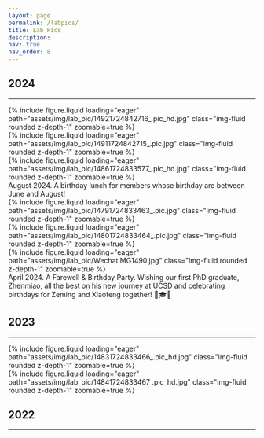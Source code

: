 ```yaml
---
layout: page
permalink: /labpics/
title: Lab Pics
description: 
nav: true
nav_order: 8
---
```


## 2024
<hr>
<div class="row mt-3">
    <div class="col-sm mt-3 mt-md-0">
        {% include figure.liquid loading="eager" path="assets/img/lab_pic/14921724842716_.pic_hd.jpg" class="img-fluid rounded z-depth-1" zoomable=true %}
    </div>
    <div class="col-sm mt-3 mt-md-0">
        {% include figure.liquid loading="eager" path="assets/img/lab_pic/14911724842715_.pic.jpg" class="img-fluid rounded z-depth-1" zoomable=true %}
    </div>
    <div class="col-sm mt-3 mt-md-0">
        {% include figure.liquid loading="eager" path="assets/img/lab_pic/14861724833577_.pic_hd.jpg" class="img-fluid rounded z-depth-1" zoomable=true %}
    </div>
</div>
<div class="caption">
  August 2024. A birthday lunch for members whose birthday are between June and August!
</div>

<div class="row mt-3">
    <div class="col-sm mt-3 mt-md-0">
        {% include figure.liquid loading="eager" path="assets/img/lab_pic/14791724833463_.pic.jpg" class="img-fluid rounded z-depth-1" zoomable=true %}
    </div>
    <div class="col-sm mt-3 mt-md-0">
        {% include figure.liquid loading="eager" path="assets/img/lab_pic/14801724833464_.pic.jpg" class="img-fluid rounded z-depth-1" zoomable=true %}
    </div>
    <div class="col-sm mt-3 mt-md-0">
        {% include figure.liquid loading="eager" path="assets/img/lab_pic/WechatIMG1490.jpg" class="img-fluid rounded z-depth-1" zoomable=true %}
    </div>
</div>
<div class="caption">
   April 2024. A Farewell & Birthday Party. Wishing our first PhD graduate, Zhenmiao, all the best on his new journey at UCSD and celebrating birthdays for Zeming and Xiaofeng together! 🎉🎓🎂 
</div>

## 2023
<hr>
<div class="row mt-3">
    <div class="col-sm mt-3 mt-md-0">
        {% include figure.liquid loading="eager" path="assets/img/lab_pic/14831724833466_.pic_hd.jpg" class="img-fluid rounded z-depth-1" zoomable=true %}
    </div>
    <div class="col-sm mt-3 mt-md-0">
        {% include figure.liquid loading="eager" path="assets/img/lab_pic/14841724833467_.pic_hd.jpg" class="img-fluid rounded z-depth-1" zoomable=true %}
    </div>
</div>

## 2022
<hr>

